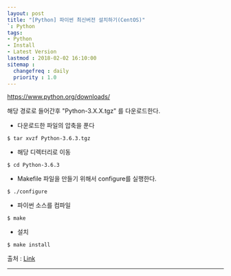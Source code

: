 ```yaml
---
layout: post
title: "[Python] 파이썬 최신버전 설치하기(CentOS)"
`: Python
tags:
- Python
- Install
- Latest Version
lastmod : 2018-02-02 16:10:00
sitemap :
  changefreq : daily
  priority : 1.0
---
```


<a href="https://www.python.org/downloads/">https://www.python.org/downloads/</a>

해당 경로로 들어간후 "Python-3.X.X.tgz" 를 다운로드한다.

<!--미리보기-->

- 다운로드한 파일의 압축을 푼다

```
$ tar xvzf Python-3.6.3.tgz
```

- 해당 디렉터리로 이동

```
$ cd Python-3.6.3
```

- Makefile 파일을 만들기 위해서 configure를 실행한다.

```
$ ./configure
```

- 파이썬 소스를 컴파일

```
$ make
```

- 설치

```
$ make install
```

출처 : <a href="https://wikidocs.net/8">Link</a>

***